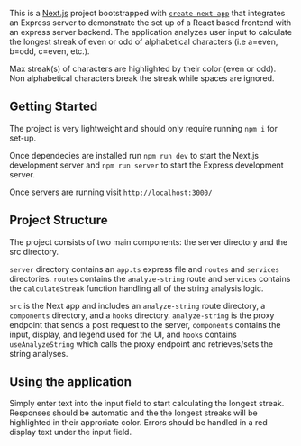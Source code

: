 This is a [Next.js](https://nextjs.org/) project bootstrapped with [`create-next-app`](https://github.com/vercel/next.js/tree/canary/packages/create-next-app) that integrates an Express server to demonstrate the set up of a React based frontend with an express server backend. The application analyzes user input to calculate the longest streak of even or odd of alphabetical characters (i.e a=even, b=odd, c=even, etc.). 

Max streak(s) of characters are highlighted by their color (even or odd). Non alphabetical characters break the streak while spaces are ignored.

## Getting Started

The project is very lightweight and should only require running `npm i` for set-up.

Once dependecies are installed run `npm run dev` to start the Next.js development server and `npm run server` to start the Express development server.

Once servers are running visit `http://localhost:3000/`

## Project Structure

The project consists of two main components: the server directory and the src directory. 

`server` directory contains an `app.ts` express file and `routes` and `services` directories. `routes` contains the `analyze-string` route and `services` contains the `calculateStreak` function handling all of the string analysis logic.

`src` is the Next app and includes an `analyze-string` route directory, a `components` directory, and a `hooks` directory. `analyze-string` is the proxy endpoint that sends a post request to the server, `components` contains the input, display, and legend used for the UI, and `hooks` contains `useAnalyzeString` which calls the proxy endpoint and retrieves/sets the string analyses. 

## Using the application

Simply enter text into the input field to start calculating the longest streak. Responses should be automatic and the the longest streaks will be highlighted in their approriate color. Errors should be handled in a red display text under the input field.
